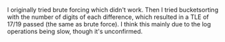 I originally tried brute forcing which didn't work. 
Then I tried bucketsorting with the number of digits of each 
difference, which resulted in a TLE of 17/19 passed (the same 
as brute force). I think this mainly due to the log 
operations being slow, though it's unconfirmed.
